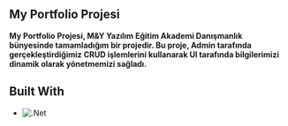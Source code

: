 ## My Portfolio Projesi
__My Portfolio Projesi, M&Y Yazılım Eğitim Akademi Danışmanlık bünyesinde tamamladığım bir projedir.
Bu proje, Admin tarafında gerçekleştirdiğimiz CRUD işlemlerini kullanarak UI tarafında bilgilerimizi dinamik
olarak yönetmemizi sağladı.__




## Built With
* ![.Net](https://img.shields.io/badge/.NET-5C2D91?style=for-the-badge&logo=.net&logoColor=white)
